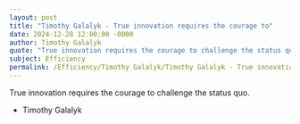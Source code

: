 ```yaml
---
layout: post
title: "Timothy Galalyk - True innovation requires the courage to"
date: 2024-12-28 12:00:00 -0000
author: Timothy Galalyk
quote: "True innovation requires the courage to challenge the status quo."
subject: Efficiency
permalink: /Efficiency/Timothy Galalyk/Timothy Galalyk - True innovation requires the courage to
---
```


True innovation requires the courage to challenge the status quo.

- Timothy Galalyk
